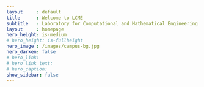 ```yaml
---
layout     : default
title      : Welcome to LCME
subtitle   : Laboratory for Computational and Mathematical Engineering
layout     : homepage
hero_height: is-medium
# hero_height: is-fullheight
hero_image : /images/campus-bg.jpg
hero_darken: false
# hero_link:
# hero_link_text:
# hero_caption:
show_sidebar: false
---
```

